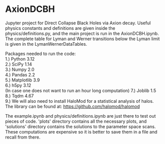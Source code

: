 # AxionDCBH

Jupyter project for Direct Collapse Black Holes via Axion decay. Useful physics constants and definitions are given inside the physics/definitions.py, and the main project is run in the AxionDCBH.ipynb. The complete table for Lyman and Werner transitions below the Lyman limit is given in the LymanWernerDataTables.

Packages needed to run the code: <br />
    1.) Python 3.12 <br />
    2.) SciPy 1.14 <br />
    3.) Numpy 2.0 <br />
    4.) Pandas 2.2 <br />
    5.) Matplotlib 3.9 <br />
    6.) h5py 3.12 <br /> (In case one does not want to run an hour long computation) 
    7.) Joblib 1.5 <br />
    8.) Tqdm 4.67 <br />
    9.) We will also need to install HaloMod for a statistical analysis of halos. The library can be found at: https://github.com/halomod/halomod  <br />

The example.ipynb and physics/definitions.ipynb are just there to test out pieces of code. 'plots' directory contains all the necessary plots, and 'solutions' directory contains the solutions to the parameter space scans. These computations are expensive so it is better to save them in a file and recall from there. 
